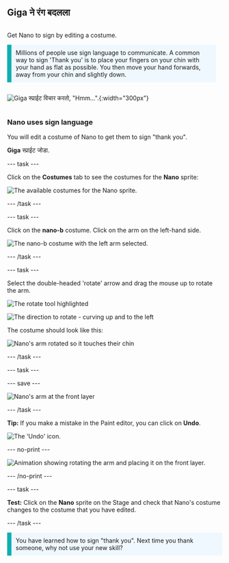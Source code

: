 ## Giga ने रंग बदलला

<div style="display: flex; flex-wrap: wrap">
<div style="flex-basis: 200px; flex-grow: 1; margin-right: 15px;">

Get Nano to sign by editing a costume.

<p style="border-left: solid; border-width:10px; border-color: #0faeb0; background-color: aliceblue; padding: 10px;">Millions of people use sign language to communicate. A common way to sign 'Thank you' is to place your fingers on your chin with your hand as flat as possible. You then move your hand forwards, away from your chin and slightly down. 
</p>


</div>
<div>

![Giga स्प्राईट विचार करतो, "Hmm...".](images/giga-step2.png){:width="300px"}

</div>
</div>

### Nano uses sign language

You will edit a costume of Nano to get them to sign "thank you".

**Giga** स्प्राईट जोडा.

--- task ---

Click on the **Costumes** tab to see the costumes for the **Nano** sprite:

![The available costumes for the Nano sprite.](images/nano-costumes.png)

--- /task ---

--- task ---

Click on the **nano-b** costume. Click on the arm on the left-hand side.

![The nano-b costume with the left arm selected.](images/nano-left-arm-selected.png)

--- /task ---

--- task ---

Select the double-headed 'rotate' arrow and drag the mouse up to rotate the arm.

![The rotate tool highlighted](images/rotate-tool.png)

![The direction to rotate - curving up and to the left](images/rotate-demo.png)

The costume should look like this:

![Nano's arm rotated so it touches their chin](images/nano-arm-rotated.png)

--- /task ---

--- task ---

--- save ---

![Nano's arm at the front layer](images/nano-arm-front.png)

--- /task ---

**Tip:** If you make a mistake in the Paint editor, you can click on **Undo**.

![The 'Undo' icon.](images/nano-undo.png)

--- no-print ---

![Animation showing rotating the arm and placing it on the front layer.](images/nano-rotate-resize-lrg.gif)

--- /no-print ---

--- task ---

**Test:** Click on the **Nano** sprite on the Stage and check that Nano's costume changes to the costume that you have edited.

--- /task ---

<p style="border-left: solid; border-width:10px; border-color: #0faeb0; background-color: aliceblue; padding: 10px;">You have learned how to sign "thank you". Next time you thank someone, why not use your new skill?
</p>

